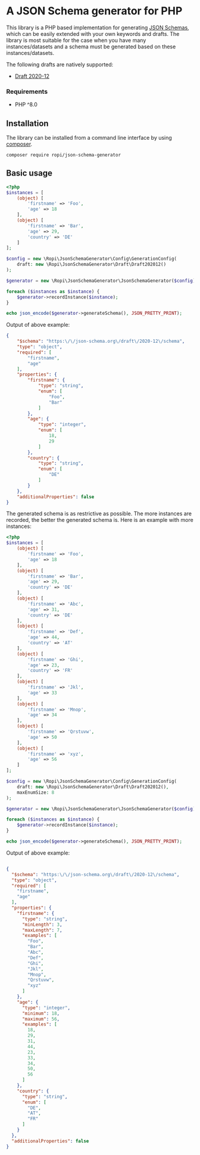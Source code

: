 # A JSON Schema generator for PHP

This library is a PHP based implementation for generating [JSON Schemas](https://json-schema.org/), which can be easily extended with your own keywords and drafts.
The library is most suitable for the case when you have many instances/datasets and a schema must be generated based on these instances/datasets.

The following drafts are natively supported:
* [Draft 2020-12](https://json-schema.org/draft/2020-12/json-schema-validation.html)

### Requirements
* PHP ^8.0
## Installation
The library can be installed from a command line interface by using [composer](https://getcomposer.org/).

```
composer require ropi/json-schema-generator
```

## Basic usage
```php
<?php
$instances = [
    (object) [
        'firstname' => 'Foo',
        'age' => 18
    ],
    (object) [
        'firstname' => 'Bar',
        'age' => 29,
        'country' => 'DE'
    ]
];

$config = new \Ropi\JsonSchemaGenerator\Config\GenerationConfig(
    draft: new \Ropi\JsonSchemaGenerator\Draft\Draft202012()
);

$generator = new \Ropi\JsonSchemaGenerator\JsonSchemaGenerator($config);

foreach ($instances as $instance) {
    $generator->recordInstance($instance);
}

echo json_encode($generator->generateSchema(), JSON_PRETTY_PRINT);
```
Output of above example: 
```json
{
    "$schema": "https:\/\/json-schema.org\/draft\/2020-12\/schema",
    "type": "object",
    "required": [
        "firstname",
        "age"
    ],
    "properties": {
        "firstname": {
            "type": "string",
            "enum": [
                "Foo",
                "Bar"
            ]
        },
        "age": {
            "type": "integer",
            "enum": [
                18,
                29
            ]
        },
        "country": {
            "type": "string",
            "enum": [
                "DE"
            ]
        }
    },
    "additionalProperties": false
}
```
The generated schema is as restrictive as possible. The more instances are recorded, the better the generated schema is.
Here is an example with more instances:
```php
<?php
$instances = [
    (object) [
        'firstname' => 'Foo',
        'age' => 18
    ],
    (object) [
        'firstname' => 'Bar',
        'age' => 29,
        'country' => 'DE'
    ],
    (object) [
        'firstname' => 'Abc',
        'age' => 31,
        'country' => 'DE'
    ],
    (object) [
        'firstname' => 'Def',
        'age' => 44,
        'country' => 'AT'
    ],
    (object) [
        'firstname' => 'Ghi',
        'age' => 23,
        'country' => 'FR'
    ],
    (object) [
        'firstname' => 'Jkl',
        'age' => 33
    ],
    (object) [
        'firstname' => 'Mnop',
        'age' => 34
    ],
    (object) [
        'firstname' => 'Qrstuvw',
        'age' => 50
    ],
    (object) [
        'firstname' => 'xyz',
        'age' => 56
    ]
];

$config = new \Ropi\JsonSchemaGenerator\Config\GenerationConfig(
    draft: new \Ropi\JsonSchemaGenerator\Draft\Draft202012(),
    maxEnumSize: 8
);

$generator = new \Ropi\JsonSchemaGenerator\JsonSchemaGenerator($config);

foreach ($instances as $instance) {
    $generator->recordInstance($instance);
}

echo json_encode($generator->generateSchema(), JSON_PRETTY_PRINT);
```
Output of above example:
```json

{
  "$schema": "https:\/\/json-schema.org\/draft\/2020-12\/schema",
  "type": "object",
  "required": [
    "firstname",
    "age"
  ],
  "properties": {
    "firstname": {
      "type": "string",
      "minLength": 3,
      "maxLength": 7,
      "examples": [
        "Foo",
        "Bar",
        "Abc",
        "Def",
        "Ghi",
        "Jkl",
        "Mnop",
        "Qrstuvw",
        "xyz"
      ]
    },
    "age": {
      "type": "integer",
      "minimum": 18,
      "maximum": 56,
      "examples": [
        18,
        29,
        31,
        44,
        23,
        33,
        34,
        50,
        56
      ]
    },
    "country": {
      "type": "string",
      "enum": [
        "DE",
        "AT",
        "FR"
      ]
    }
  },
  "additionalProperties": false
}
```